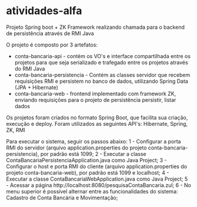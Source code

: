 # atividades-alfa
Projeto Spring boot + ZK Framework realizando chamada para o backend de persistência através de RMI Java

O projeto é composto por 3 artefatos:
 * conta-bancaria-api - contém os VO's e interface compartilhada entre os projetos para que seja serializado e trafegado entre os projetos através do RMI Java
 * conta-bancaria-persistencia - Contém as classes servidor que recebem requisições RMI e persistem no banco de dados, utilizando Spring Data (JPA + Hibernate)
 * conta-bancaria-web - frontend implementado com framework ZK, enviando requisições para o projeto de persistência persistir, listar dados
 
 Os projetos foram criados no formato Spring Boot, que facilita sua criação, execução e deploy. Foram utilizados as seguintes API's: Hibernate, Spring, ZK, RMI
 
 Para executar o sistema, seguir os passos abaixo:
 1 - Configurar a porta RMI do servidor (arquivo application.properties do projeto conta-bancaria-persistencia), por padrão está 1099;
 2 - Executar a classe ContaBancariaPersistenciaApplication.java como Java Project;
 3 - Configurar o host e porta RMI do cliente (arquivo application.properties do projeto conta-bancaria-web), por padrão está 1099 e localhost;
 4 - Executar a classe ContaBancariaWebApplication.java como Java Project;
 5 - Acessar a página http://localhost:8080/pesquisaContaBancaria.zul;
 6 - No menu superior é possível alternar entre as funcionalidades do sistema: Cadastro de Conta Bancária e Movimentação;
